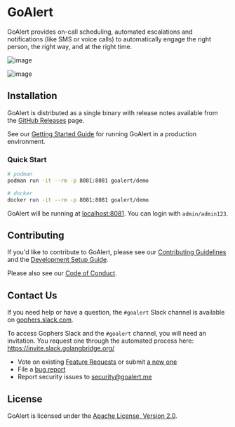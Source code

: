 # GoAlert

GoAlert provides on-call scheduling, automated escalations and notifications (like SMS or voice calls) to automatically engage the right person, the right way, and at the right time.

![image](https://user-images.githubusercontent.com/11381794/187750677-23f22ad2-1e91-4aec-a32d-76cd993d6c59.png)

![image](https://user-images.githubusercontent.com/11381794/187750834-2cd01f28-17bd-497b-93b4-6d2bee4940c9.png)

## Installation

GoAlert is distributed as a single binary with release notes available from the [GitHub Releases](https://github.com/target/goalert/releases) page.

See our [Getting Started Guide](./docs/getting-started.md) for running GoAlert in a production environment.

### Quick Start

```bash
# podman
podman run -it --rm -p 8081:8081 goalert/demo

# docker
docker run -it --rm -p 8081:8081 goalert/demo
```

GoAlert will be running at [localhost:8081](http://localhost:8081). You can login with `admin/admin123`.

## Contributing

If you'd like to contribute to GoAlert, please see our [Contributing Guidelines](./CONTRIBUTING.md) and the [Development Setup Guide](./docs/development-setup.md).

Please also see our [Code of Conduct](./CODE_OF_CONDUCT.md).

## Contact Us

If you need help or have a question, the `#goalert` Slack channel is available on [gophers.slack.com](https://gophers.slack.com/messages/goalert/).

To access Gophers Slack and the `#goalert` channel, you will need an invitation. You request one through the automated process here: https://invite.slack.golangbridge.org/

- Vote on existing [Feature Requests](https://github.com/target/goalert/issues?q=is%3Aopen+label%3Aenhancement+sort%3Areactions-%2B1-desc) or submit [a new one](https://github.com/target/goalert/issues/new)
- File a [bug report](https://github.com/target/goalert/issues)
- Report security issues to security@goalert.me

## License

GoAlert is licensed under the [Apache License, Version 2.0](./LICENSE.md).
